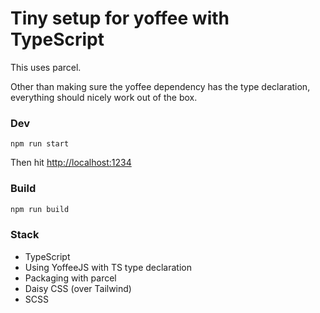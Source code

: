 # Tiny setup for yoffee with TypeScript

This uses parcel.

Other than making sure the yoffee dependency has the type declaration, everything should nicely work out of the box.

### Dev

```
npm run start
```

Then hit [http://localhost:1234](http://localhost:1234)

### Build

```bash
npm run build
```

### Stack

- TypeScript 
- Using YoffeeJS with TS type declaration
- Packaging with parcel
- Daisy CSS (over Tailwind)
- SCSS


